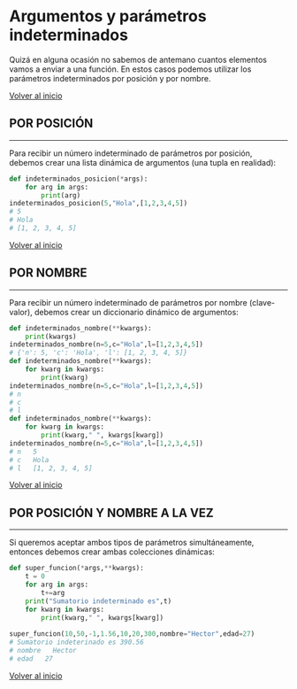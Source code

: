 # Argumentos y parámetros indeterminados

Quizá en alguna ocasión no sabemos de antemano cuantos elementos vamos a enviar a una función. En estos casos podemos utilizar los parámetros indeterminados por posición y por nombre.

[Volver al inicio](#-argumentos-y-parámetros-indeterminados)

## POR POSICIÓN

---------------------------------------------------------------------------

Para recibir un número indeterminado de parámetros por posición, debemos crear una lista dinámica de argumentos (una tupla en realidad):

```python
def indeterminados_posicion(*args):
    for arg in args:
        print(arg)
indeterminados_posicion(5,"Hola",[1,2,3,4,5])
# 5
# Hola
# [1, 2, 3, 4, 5]
```

[Volver al inicio](#-argumentos-y-parámetros-indeterminados)

## POR NOMBRE

---------------------------------------------------------------------------

Para recibir un número indeterminado de parámetros por nombre (clave-valor), debemos crear un diccionario dinámico de argumentos:

```python
def indeterminados_nombre(**kwargs):
    print(kwargs)
indeterminados_nombre(n=5,c="Hola",l=[1,2,3,4,5])    
# {'n': 5, 'c': 'Hola', 'l': [1, 2, 3, 4, 5]}
def indeterminados_nombre(**kwargs):
    for kwarg in kwargs:
        print(kwarg)
indeterminados_nombre(n=5,c="Hola",l=[1,2,3,4,5])   
# n
# c
# l
def indeterminados_nombre(**kwargs):
    for kwarg in kwargs:
        print(kwarg," ", kwargs[kwarg])
indeterminados_nombre(n=5,c="Hola",l=[1,2,3,4,5])   
# n   5
# c   Hola
# l   [1, 2, 3, 4, 5]
```

[Volver al inicio](#-argumentos-y-parámetros-indeterminados)

## POR POSICIÓN Y NOMBRE A LA VEZ

---------------------------------------------------------------------------

Si queremos aceptar ambos tipos de parámetros simultáneamente, entonces debemos crear ambas colecciones dinámicas:

```python
def super_funcion(*args,**kwargs):
    t = 0
    for arg in args:
        t+=arg
    print("Sumatorio indeterminado es",t)
    for kwarg in kwargs:
        print(kwarg," ", kwargs[kwarg])
​
super_funcion(10,50,-1,1.56,10,20,300,nombre="Hector",edad=27)
# Sumatorio indeterinado es 390.56
# nombre   Hector
# edad   27
```

[Volver al inicio](#-argumentos-y-parámetros-indeterminados)